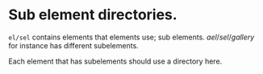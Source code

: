 # Sub element directories.

`el/sel` contains elements that elements use; sub elements.
$a el/sel/gallery$ for instance has different subelements. 

Each element that has subelements should use a directory here.

